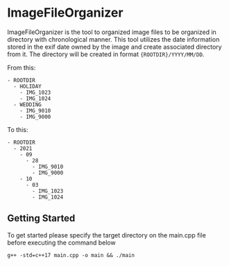 # ImageFileOrganizer

ImageFileOrganizer is the tool to organized image files to be organized in directory with chronological manner. This tool utilizes the date information stored in the exif date owned by the image and create associated directory from it. The directory will be created in format `{ROOTDIR}/YYYY/MM/DD`.

From this:
```
- ROOTDIR
  - HOLIDAY
    - IMG_1023
    - IMG_1024
  - WEDDING
    - IMG_9010
    - IMG_9000
```

To this:
```
- ROOTDIR
  - 2021
    - 09
      - 28
        - IMG_9010
        - IMG_9000
    - 10
      - 03
        - IMG_1023
        - IMG_1024
```

## Getting Started
To get started please specify the target directory on the main.cpp file before executing the command below
```
g++ -std=c++17 main.cpp -o main && ./main 
```
